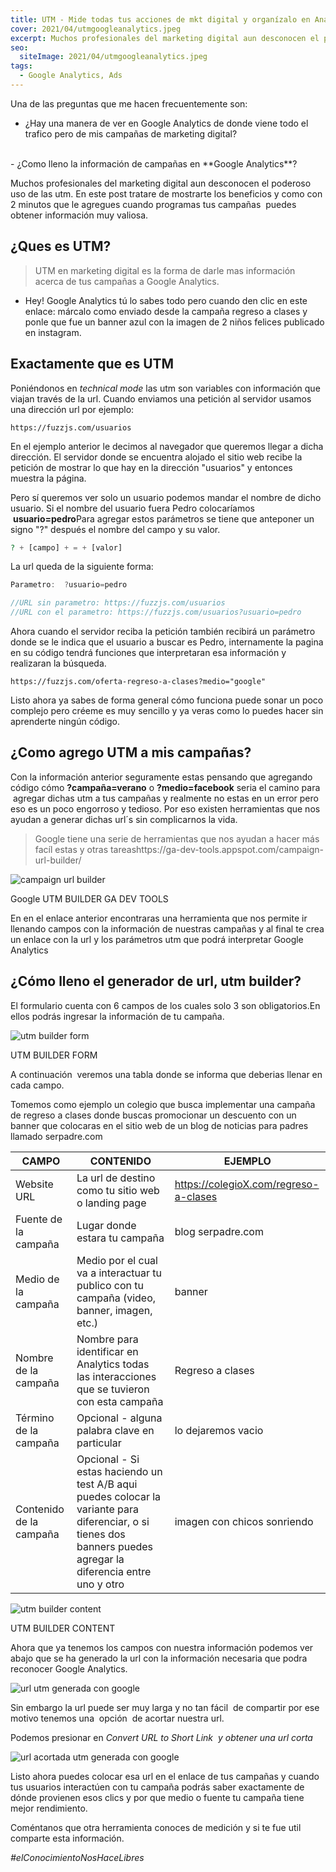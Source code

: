 ```yaml
---
title: UTM - Mide todas tus acciones de mkt digital y organízalo en Analytics 
cover: 2021/04/utmgoogleanalytics.jpeg
excerpt: Muchos profesionales del marketing digital aun desconocen el poderoso uso de las utm. En este post te mostrarte los beneficios y como con 2 minutos ... 
seo:
  siteImage: 2021/04/utmgoogleanalytics.jpeg 
tags: 
  - Google Analytics, Ads
---
```


Una de las preguntas que me hacen frecuentemente son: 
<br>
- ¿Hay una manera de ver en Google Analytics de donde viene todo el trafico pero de mis campañas de marketing digital?
<br>
- ¿Como lleno la información de campañas en **Google Analytics**?


Muchos profesionales del marketing digital aun desconocen el poderoso uso de las utm. En este post tratare de mostrarte los beneficios y como con 2 minutos que le agregues cuando programas tus campañas  puedes obtener información muy valiosa.

## ¿Ques es UTM?

> UTM en marketing digital es la forma de darle mas información acerca de tus campañas a Google Analytics.

- Hey! Google Analytics tú lo sabes todo pero cuando den clic en este enlace: márcalo como enviado desde la campaña regreso a clases y ponle que fue un banner azul con la imagen de 2 niños felices publicado en instagram.

## Exactamente que es UTM

Poniéndonos en *technical mode* las utm son variables con información que viajan través de la url. Cuando enviamos una petición al servidor usamos una dirección url por ejemplo:

`https://fuzzjs.com/usuarios`

En el ejemplo anterior le decimos al navegador que queremos llegar a dicha dirección. El servidor donde se encuentra alojado el sitio web recibe la petición de mostrar lo que hay en la dirección "usuarios" y entonces muestra la página.

Pero sí queremos ver solo un usuario podemos mandar el nombre de dicho usuario. Si el nombre del usuario fuera Pedro colocaríamos  **usuario=pedro**Para agregar estos parámetros se tiene que anteponer un signo "?" después el nombre del campo y su valor.

``` php
? + [campo] + = + [valor] 
```

La url queda de la siguiente forma:

``` js
Parametro:  ?usuario=pedro

```

``` js
//URL sin parametro: https://fuzzjs.com/usuarios
//URL con el parametro: https://fuzzjs.com/usuarios?usuario=pedro
```

Ahora cuando el servidor reciba la petición también recibirá un parámetro donde se le indica que el usuario a buscar es Pedro, internamente la pagina en su código tendrá funciones que interpretaran esa información y realizaran la búsqueda.

`https://fuzzjs.com/oferta-regreso-a-clases?medio="google"`

Listo ahora ya sabes de forma general cómo funciona puede sonar un poco complejo pero créeme es muy sencillo y ya veras como lo puedes hacer sin aprenderte ningún código.

## ¿Como agrego UTM a mis campañas?

Con la información anterior seguramente estas pensando que agregando código cómo **?campaña=verano** o **?medio=facebook** seria el camino para  agregar dichas utm a tus campañas y realmente no estas en un error pero eso es un poco engorroso y tedioso. Por eso existen herramientas que nos ayudan a generar dichas url´s sin complicarnos la vida.

> Google tiene una serie de herramientas que nos ayudan a hacer más facíl estas y otras tareashttps://ga-dev-tools.appspot.com/campaign-url-builder/

![campaign url builder](/assets/img/2021/04/camping-url-builder.jpg)

Google UTM BUILDER GA DEV TOOLS

En en el enlace anterior encontraras una herramienta que nos permite ir llenando campos con la información de nuestras campañas y al final te crea un enlace con la url y los parámetros utm que podrá interpretar Google Analytics

## ¿Cómo lleno el generador de url, utm builder?

El formulario cuenta con 6 campos de los cuales solo 3 son obligatorios.En ellos podrás ingresar la información de tu campaña.

![utm builder form](/assets/img/2021/04/camping-url-builder-form.jpg)

UTM BUILDER FORM

A continuación  veremos una tabla donde se informa que deberias llenar en cada campo.

Tomemos como ejemplo un colegio que busca implementar una campaña de regreso a clases donde buscas promocionar un descuento con un banner que colocaras en el sitio web de un blog de noticias para padres llamado serpadre.com


<div class="table-wrapper" markdown="block">

| CAMPO                    | CONTENIDO                                          | EJEMPLO |
| -----------              | -------------------------------------------------- | ------- |
| Website URL              | La url de destino como tu sitio web o landing page |  https://colegioX.com/regreso-a-clases
| Fuente de la campaña     | Lugar donde estara tu campaña | blog serpadre.com
| Medio de la campaña      | Medio por el cual va a interactuar tu publico con tu campaña (video, banner, imagen, etc.) | banner
| Nombre de la campaña     | Nombre para identificar en Analytics todas las interacciones que se tuvieron con esta campaña | Regreso a clases
| Término de la campaña    | Opcional - alguna palabra clave en particular        | lo dejaremos vacio
| Contenido de la campaña  | Opcional - Si estas haciendo un test A/B aqui puedes colocar la variante para diferenciar, o si tienes dos banners puedes agregar la diferencia entre uno y otro        | imagen con chicos sonriendo

</div>


![utm builder content](/assets/img/2021/04/camping-url-builder-form-full.jpg)

UTM BUILDER CONTENT

Ahora que ya tenemos los campos con nuestra información podemos ver abajo que se ha generado la url con la información necesaria que podra reconocer Google Analytics.

![url utm generada con google](/assets/img/2021/04/camping-url-builder-shortener.jpg)

Sin embargo la url puede ser muy larga y no tan fácil  de compartir por ese motivo tenemos una  opción  de acortar nuestra url.

Podemos presionar en *Convert URL to Short Link  y obtener una url corta*

![url acortada utm generada con google](/assets/img/2021/04/camping-url-builder-shortener-2.jpg)

Listo ahora puedes colocar esa url en el enlace de tus campañas y cuando tus usuarios interactúen con tu campaña podrás saber exactamente de dónde provienen esos clics y por que medio o fuente tu campaña tiene mejor rendimiento.

Coméntanos que otra herramienta conoces de medición y si te fue util comparte esta información.

*#elConocimientoNosHaceLibres*